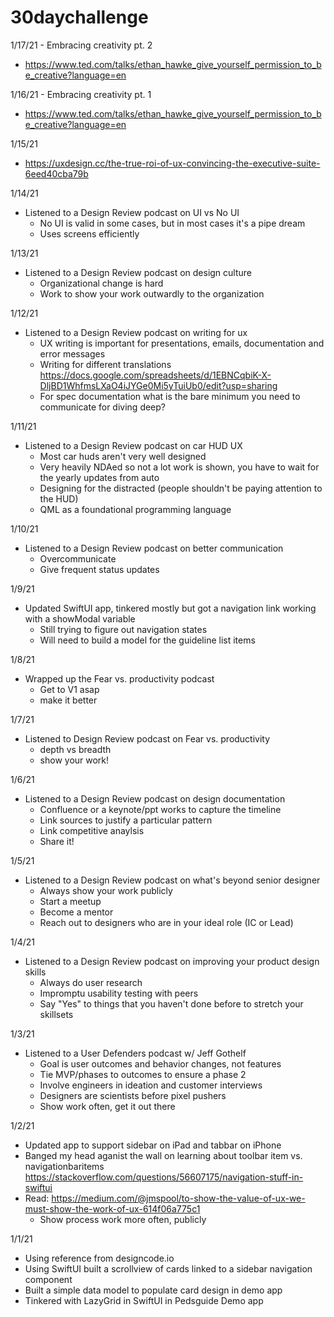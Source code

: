 # 30daychallenge

1/17/21 - Embracing creativity pt. 2
- https://www.ted.com/talks/ethan_hawke_give_yourself_permission_to_be_creative?language=en

1/16/21 - Embracing creativity pt. 1
- https://www.ted.com/talks/ethan_hawke_give_yourself_permission_to_be_creative?language=en

1/15/21
- https://uxdesign.cc/the-true-roi-of-ux-convincing-the-executive-suite-6eed40cba79b


1/14/21
- Listened to a Design Review podcast on UI vs No UI
  - No UI is valid in some cases, but in most cases it's a pipe dream
  - Uses screens efficiently

1/13/21
- Listened to a Design Review podcast on design culture
  - Organizational change is hard
  - Work to show your work outwardly to the organization

1/12/21
- Listened to a Design Review podcast on writing for ux
  - UX writing is important for presentations, emails, documentation and error messages
  - Writing for different translations https://docs.google.com/spreadsheets/d/1EBNCqbiK-X-DljBD1WhfmsLXaO4iJYGe0Mi5yTuiUb0/edit?usp=sharing
  - For spec documentation what is the bare minimum you need to communicate for diving deep?

1/11/21
- Listened to a Design Review podcast on car HUD UX
  - Most car huds aren't very well designed
  - Very heavily NDAed so not a lot work is shown, you have to wait for the yearly updates from auto
  - Designing for the distracted (people shouldn't be paying attention to the HUD)
  - QML as a foundational programming language 

1/10/21
- Listened to a Design Review podcast on better communication
  - Overcommunicate
  - Give frequent status updates

1/9/21
- Updated SwiftUI app, tinkered mostly but got a navigation link working with a showModal variable
  - Still trying to figure out navigation states
  - Will need to build a model for the guideline list items

1/8/21
- Wrapped up the Fear vs. productivity podcast
  - Get to V1 asap
  - make it better

1/7/21
- Listened to Design Review podcast on Fear vs. productivity
  - depth vs breadth
  - show your work!

1/6/21 
- Listened to a Design Review podcast on design documentation
  - Confluence or a keynote/ppt works to capture the timeline
  - Link sources to justify a particular pattern
  - Link competitive anaylsis
  - Share it!

1/5/21 
- Listened to a Design Review podcast on what's beyond senior designer
  - Always show your work publicly
  - Start a meetup
  - Become a mentor
  - Reach out to designers who are in your ideal role (IC or Lead)
  
1/4/21 
- Listened to a Design Review podcast on improving your product design skills
  - Always do user research
  - Impromptu usability testing with peers
  - Say "Yes" to things that you haven't done before to stretch your skillsets
  
1/3/21
- Listened to a User Defenders podcast w/ Jeff Gothelf
  - Goal is user outcomes and behavior changes, not features
  - Tie MVP/phases to outcomes to ensure a phase 2
  - Involve engineers in ideation and customer interviews
  - Designers are scientists before pixel pushers
  - Show work often, get it out there

1/2/21
- Updated app to support sidebar on iPad and tabbar on iPhone
- Banged my head aganist the wall on learning about toolbar item vs. navigationbaritems https://stackoverflow.com/questions/56607175/navigation-stuff-in-swiftui
- Read: https://medium.com/@jmspool/to-show-the-value-of-ux-we-must-show-the-work-of-ux-614f06a775c1
  - Show process work more often, publicly

1/1/21
  - Using reference from designcode.io
  - Using SwiftUI built a scrollview of cards linked to a sidebar navigation component
  - Built a simple data model to populate card design in demo app
  - Tinkered with LazyGrid in SwiftUI in Pedsguide Demo app
